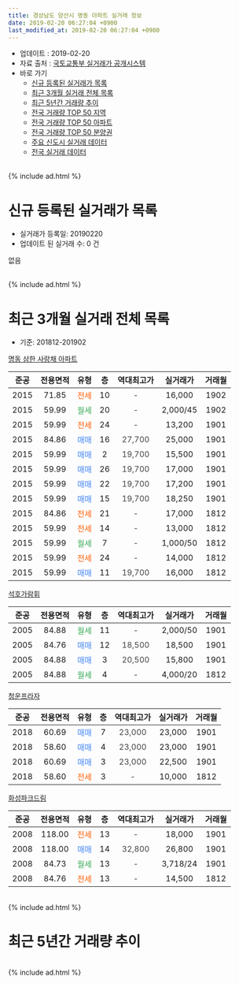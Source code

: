 ```yaml
---
title: 경상남도 양산시 명동 아파트 실거래 정보
date: 2019-02-20 06:27:04 +0900
last_modified_at: 2019-02-20 06:27:04 +0900
---
```


* 업데이트 : 2019-02-20
* 자료 출처 : [국토교통부 실거래가 공개시스템](http://rt.molit.go.kr)
* 바로 가기
    * [신규 등록된 실거래가 목록](#신규-등록된-실거래가-목록)
    * [최근 3개월 실거래 전체 목록](#최근-3개월-실거래-전체-목록)
    * [최근 5년간 거래량 추이](#최근-5년간-거래량-추이)
    * [전국 거래량 TOP 50 지역](https://inasie.github.io/apt-trade-info/최근-3개월-전국에서-가장-거래가-많이-발생한-지역)
    * [전국 거래량 TOP 50 아파트](https://inasie.github.io/apt-trade-info/최근-3개월-전국에서-가장-거래가-많이-발생한-아파트)
    * [전국 거래량 TOP 50 분양권](https://inasie.github.io/apt-trade-info/최근-3개월-전국에서-가장-거래가-많이-발생한-분양권)
    * [주요 신도시 실거래 데이터](https://inasie.github.io/apt-trade-info/주요-신도시)
    * [전국 실거래 데이터](https://inasie.github.io/apt-trade-info/전국)
<br>
{% include ad.html %}
<br>

# 신규 등록된 실거래가 목록
* 실거래가 등록일: 20190220
* 업데이트 된 실거래 수: 0 건

없음

<br>
{% include ad.html %}
<br>

# 최근 3개월 실거래 전체 목록
* 기준: 201812-201902


[명동 삼한 사랑채 아파트](https://search.naver.com/search.naver?query=%EA%B2%BD%EC%83%81%EB%82%A8%EB%8F%84+%EC%96%91%EC%82%B0%EC%8B%9C+%EB%AA%85%EB%8F%99+%EB%AA%85%EB%8F%99+%EC%82%BC%ED%95%9C+%EC%82%AC%EB%9E%91%EC%B1%84+%EC%95%84%ED%8C%8C%ED%8A%B8)

|준공|전용면적|유형|층|역대최고가|실거래가|거래월|
|:---:|:---:|:---:|:---:|:---:|:---:|:---:|
|2015|71.85|<span style="color:#ff5a00">전세</span>|10|<span style="color:#444444">-</span>|16,000|1902|
|2015|59.99|<span style="color:#34a853">월세</span>|20|<span style="color:#444444">-</span>|2,000/45|1902|
|2015|59.99|<span style="color:#ff5a00">전세</span>|24|<span style="color:#444444">-</span>|13,200|1901|
|2015|84.86|<span style="color:#4285f3">매매</span>|16|<span style="color:#444444">27,700</span>|25,000|1901|
|2015|59.99|<span style="color:#4285f3">매매</span>|2|<span style="color:#444444">19,700</span>|15,500|1901|
|2015|59.99|<span style="color:#4285f3">매매</span>|26|<span style="color:#444444">19,700</span>|17,000|1901|
|2015|59.99|<span style="color:#4285f3">매매</span>|22|<span style="color:#444444">19,700</span>|17,200|1901|
|2015|59.99|<span style="color:#4285f3">매매</span>|15|<span style="color:#444444">19,700</span>|18,250|1901|
|2015|84.86|<span style="color:#ff5a00">전세</span>|21|<span style="color:#444444">-</span>|17,000|1812|
|2015|59.99|<span style="color:#ff5a00">전세</span>|14|<span style="color:#444444">-</span>|13,000|1812|
|2015|59.99|<span style="color:#34a853">월세</span>|7|<span style="color:#444444">-</span>|1,000/50|1812|
|2015|59.99|<span style="color:#ff5a00">전세</span>|24|<span style="color:#444444">-</span>|14,000|1812|
|2015|59.99|<span style="color:#4285f3">매매</span>|11|<span style="color:#444444">19,700</span>|16,000|1812|

[석호가람휘](https://search.naver.com/search.naver?query=%EA%B2%BD%EC%83%81%EB%82%A8%EB%8F%84+%EC%96%91%EC%82%B0%EC%8B%9C+%EB%AA%85%EB%8F%99+%EC%84%9D%ED%98%B8%EA%B0%80%EB%9E%8C%ED%9C%98)

|준공|전용면적|유형|층|역대최고가|실거래가|거래월|
|:---:|:---:|:---:|:---:|:---:|:---:|:---:|
|2005|84.88|<span style="color:#34a853">월세</span>|11|<span style="color:#444444">-</span>|2,000/50|1901|
|2005|84.76|<span style="color:#4285f3">매매</span>|12|<span style="color:#444444">18,500</span>|18,500|1901|
|2005|84.88|<span style="color:#4285f3">매매</span>|3|<span style="color:#444444">20,500</span>|15,800|1901|
|2005|84.88|<span style="color:#34a853">월세</span>|4|<span style="color:#444444">-</span>|4,000/20|1812|

[청운프라자](https://search.naver.com/search.naver?query=%EA%B2%BD%EC%83%81%EB%82%A8%EB%8F%84+%EC%96%91%EC%82%B0%EC%8B%9C+%EB%AA%85%EB%8F%99+%EC%B2%AD%EC%9A%B4%ED%94%84%EB%9D%BC%EC%9E%90)

|준공|전용면적|유형|층|역대최고가|실거래가|거래월|
|:---:|:---:|:---:|:---:|:---:|:---:|:---:|
|2018|60.69|<span style="color:#4285f3">매매</span>|7|<span style="color:#444444">23,000</span>|23,000|1901|
|2018|58.60|<span style="color:#4285f3">매매</span>|4|<span style="color:#444444">23,000</span>|23,000|1901|
|2018|60.69|<span style="color:#4285f3">매매</span>|3|<span style="color:#444444">23,000</span>|22,500|1901|
|2018|58.60|<span style="color:#ff5a00">전세</span>|3|<span style="color:#444444">-</span>|10,000|1812|

[화성파크드림](https://search.naver.com/search.naver?query=%EA%B2%BD%EC%83%81%EB%82%A8%EB%8F%84+%EC%96%91%EC%82%B0%EC%8B%9C+%EB%AA%85%EB%8F%99+%ED%99%94%EC%84%B1%ED%8C%8C%ED%81%AC%EB%93%9C%EB%A6%BC)

|준공|전용면적|유형|층|역대최고가|실거래가|거래월|
|:---:|:---:|:---:|:---:|:---:|:---:|:---:|
|2008|118.00|<span style="color:#ff5a00">전세</span>|13|<span style="color:#444444">-</span>|18,000|1901|
|2008|118.00|<span style="color:#4285f3">매매</span>|14|<span style="color:#444444">32,800</span>|26,800|1901|
|2008|84.73|<span style="color:#34a853">월세</span>|13|<span style="color:#444444">-</span>|3,718/24|1901|
|2008|84.76|<span style="color:#ff5a00">전세</span>|13|<span style="color:#444444">-</span>|14,500|1812|


<br>
{% include ad.html %}
<br>

# 최근 5년간 거래량 추이


<div style="width:100%;">
    <canvas id="deal_progress" height="200"></canvas>
</div>

<script>
new Chart(document.getElementById("deal_progress"), {
    type: 'line',
    data: {
        labels: ['201402','201403','201404','201405','201406','201407','201408','201409','201410','201411','201412','201501','201502','201503','201504','201505','201506','201507','201508','201509','201510','201511','201512','201601','201602','201603','201604','201605','201606','201607','201608','201609','201610','201611','201612','201701','201702','201703','201704','201705','201706','201707','201708','201709','201710','201711','201712','201801','201802','201803','201804','201805','201806','201807','201808','201809','201810','201811','201812','201901','201902'],
        datasets: [{
            label: '매매',
            pointRadius: 1,
            data: [7, 5, 1, 4, 5, 4, 5, 10, 5, 8, 3, 8, 7, 3, 15, 7, 11, 7, 5, 7, 6, 13, 9, 4, 9, 11, 9, 10, 13, 11, 4, 9, 12, 21, 6, 6, 7, 9, 7, 12, 7, 4, 3, 3, 6, 5, 3, 4, 2, 5, 3, 2, 2, 5, 7, 2, 8, 7, 1, 11, 0],
            borderColor: "rgba(255, 201, 14, 1)",
            backgroundColor: "rgba(255, 201, 14, 0.5)",
            fill: false,
            lineTension: 0
        },{
            label: '전월세',
            pointRadius: 1,
            data: [2, 3, 2, 3, 5, 0, 2, 3, 6, 2, 1, 2, 1, 3, 0, 1, 6, 3, 8, 7, 7, 21, 17, 20, 23, 10, 5, 11, 3, 5, 2, 5, 7, 4, 2, 4, 5, 10, 3, 2, 2, 9, 13, 3, 4, 7, 11, 8, 7, 5, 7, 3, 5, 2, 5, 3, 6, 4, 7, 4, 2],
            borderColor: "rgba(0, 141, 185, 1)",
            backgroundColor: "rgba(0, 141, 185, 0.5)",
            fill: false,
            lineTension: 0
        }
        ]
    },
    options: {
        responsive: true,
        title: {
            display: false
        },
        tooltips: {
            mode: 'index',
            intersect: false
        },
        hover: {
            mode: 'nearest',
            intersect: true
        },
        scales: {
            xAxes: [{
                display: true,
                scaleLabel: {
                    display: true,
                    labelString: '년/월'
                }
            }],
            yAxes: [{
                display: true,
                ticks: {
                    suggestedMin: 0,
                },
                scaleLabel: {
                    display: true,
                    labelString: '실거래 수'
                }
            }]
        }
    }
});

</script>


<br>
{% include ad.html %}
<br>


